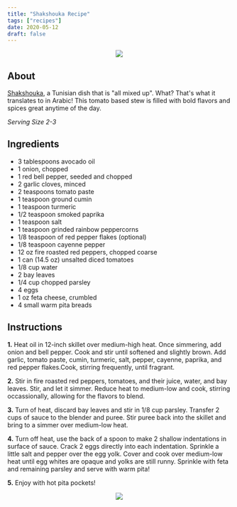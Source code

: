 ```yaml
---
title: "Shakshouka Recipe"
tags: ["recipes"]
date: 2020-05-12
draft: false
---
```


<center><a href="https://i.imgur.com/71tHQoC.jpg"><img src="https://i.imgur.com/71tHQoC.jpg" border="0"></a></center>

## About
[Shakshouka](https://en.wikipedia.org/wiki/Shakshouka), a Tunisian dish that is "all mixed up". What? That's what it translates to in Arabic! 
This tomato based stew is filled with bold flavors and spices great anytime of the day.

 *Serving Size 2-3*

## Ingredients
- 3 tablespoons avocado oil
- 1 onion, chopped
- 1 red bell pepper, seeded and chopped
- 2 garlic cloves, minced
- 2 teaspoons tomato paste
- 1 teaspoon ground cumin
- 1 teaspoon turmeric
- 1/2 teaspoon smoked paprika
- 1 teaspoon salt
- 1 teaspoon grinded rainbow peppercorns
- 1/8 teaspoon of red pepper flakes (optional)
- 1/8 teaspoon cayenne pepper
- 12 oz fire roasted red peppers, chopped coarse
- 1 can (14.5 oz) unsalted diced tomatoes
- 1/8 cup water
- 2 bay leaves
- 1/4 cup chopped parsley
- 4 eggs
- 1 oz feta cheese, crumbled
- 4 small warm pita breads

## Instructions

**1.** Heat oil in 12-inch skillet over medium-high heat. Once simmering, add onion and bell pepper. Cook and stir until softened and slightly brown. Add garlic, tomato paste, cumin, turmeric, salt, pepper, cayenne, paprika, and red pepper flakes.Cook, stirring frequently, until fragrant.

**2.** Stir in fire roasted red peppers, tomatoes, and their juice, water, and bay leaves. Stir, and let it simmer. Reduce heat to medium-low and cook, stirring occassionally, allowing for the flavors to blend.

**3.** Turn of heat, discard bay leaves and stir in 1/8 cup parsley. Transfer 2 cups of sauce to the blender and puree. Stir puree back into the skillet and bring to a simmer over medium-low heat.

**4.** Turn off heat, use the back of a spoon to make 2 shallow indentations in surface of sauce. Crack 2 eggs directly into each indentation. Sprinkle a little salt and pepper over the egg yolk. Cover and cook over medium-low heat until egg whites are opaque and yolks are still runny. Sprinkle with feta and remaining parsley and serve with warm pita!

**5.** Enjoy with hot pita pockets!


<center><a href="https://i.imgur.com/wl8gEgV.jpg"><img src="https://i.imgur.com/wl8gEgV.jpg" border="0"></a></center>
